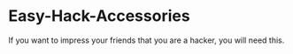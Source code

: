 # Easy-Hack-Accessories
If you want to impress your friends that you are a hacker, you will need this.
